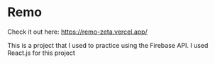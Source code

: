 # Remo

Check it out here: https://remo-zeta.vercel.app/

This is a project that I used to practice using the Firebase API. I used React.js for this project
